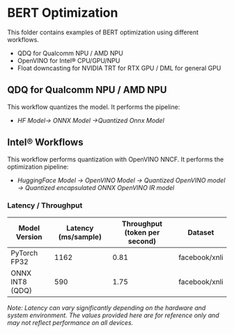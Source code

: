 # BERT Optimization

This folder contains examples of BERT optimization using different workflows.

- QDQ for Qualcomm NPU / AMD NPU
- OpenVINO for Intel® CPU/GPU/NPU
- Float downcasting for NVIDIA TRT for RTX GPU / DML for general GPU

## QDQ for Qualcomm NPU / AMD NPU

This workflow quantizes the model. It performs the pipeline:
- *HF Model-> ONNX Model ->Quantized Onnx Model*

## Intel® Workflows

This workflow performs quantization with OpenVINO NNCF. It performs the optimization pipeline:

- *HuggingFace Model -> OpenVINO Model -> Quantized OpenVINO model -> Quantized encapsulated ONNX OpenVINO IR model*

### Latency / Throughput

| Model Version         | Latency (ms/sample)  | Throughput (token per second)| Dataset       |
|-----------------------|----------------------|------------------------------|---------------|
| PyTorch FP32          | 1162                 | 0.81                         | facebook/xnli |
| ONNX INT8 (QDQ)       | 590                  | 1.75                         | facebook/xnli |

*Note: Latency can vary significantly depending on the hardware and system environment. The values provided here are for reference only and may not reflect performance on all devices.*
